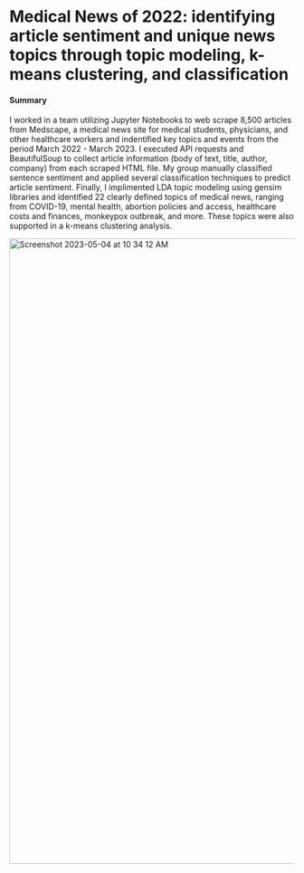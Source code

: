 # Medical News of 2022: identifying article sentiment and unique news topics through topic modeling, k-means clustering, and classification

#### Summary
I worked in a team utilizing Jupyter Notebooks to web scrape 8,500 articles from Medscape, a medical news site for medical students, physicians, and other healthcare workers and indentified key topics and events from the period March 2022 - March 2023. I executed API requests and BeautifulSoup to collect article information (body of text, title, author, company) from each scraped HTML file. My group manually classified sentence sentiment and applied several classification techniques to predict article sentiment. Finally, I implimented LDA topic modeling using gensim libraries and identified 22 clearly defined topics of medical news, ranging from COVID-19, mental health, abortion policies and access, healthcare costs and finances, monkeypox outbreak, and more. These topics were also supported in a k-means clustering analysis. 

<img width="1105" alt="Screenshot 2023-05-04 at 10 34 12 AM" src="https://user-images.githubusercontent.com/116750192/236256859-80f07d18-ea0d-44e7-bc88-929272ddcac9.png">
